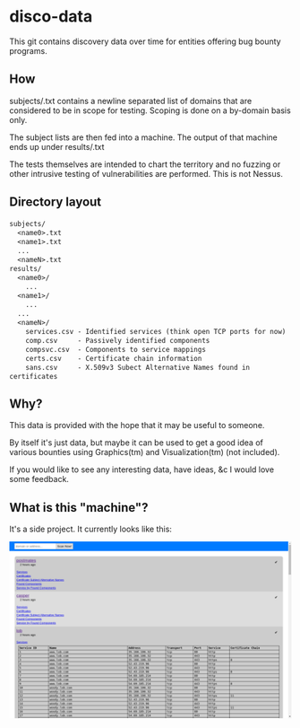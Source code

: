 disco-data
==========

This git contains discovery data over time for entities offering bug
bounty programs.

How
---

subjects/<name>.txt contains a newline separated list of domains that are
considered to be in scope for testing. Scoping is done on a by-domain
basis only.

The subject lists are then fed into a machine. The output of that machine
ends up under results/<name>.txt

The tests themselves are intended to chart the territory and no
fuzzing or other intrusive testing of vulnerabilities are performed. This
is not Nessus.

Directory layout
----------------

````
subjects/
  <name0>.txt
  <name1>.txt
  ...
  <nameN>.txt
results/
  <name0>/
    ...
  <name1>/
    ...
  ...
  <nameN>/
    services.csv - Identified services (think open TCP ports for now)
    comp.csv     - Passively identified components
    compsvc.csv  - Components to service mappings
    certs.csv    - Certificate chain information
    sans.csv     - X.509v3 Subect Alternative Names found in certificates
````


Why?
----

This data is provided with the hope that it may be useful to someone.

By itself it's just data, but maybe it can be used to get a good idea of
various bounties using Graphics(tm) and Visualization(tm) (not included).

If you would like to see any interesting data, have ideas, &c I would love
some feedback.

What is this "machine"?
-----------------------

It's a side project. It currently looks like this:

![The Machine](service.png)

